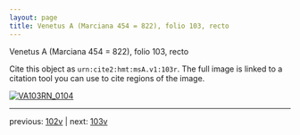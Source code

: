 ```yaml
---
layout: page
title: Venetus A (Marciana 454 = 822), folio 103, recto
---
```


Venetus A (Marciana 454 = 822), folio 103, recto

Cite this object as `urn:cite2:hmt:msA.v1:103r`.  The full image is linked to a citation tool you can use to cite regions of the image.

[![VA103RN_0104](http://www.homermultitext.org/iipsrv?IIIF=/project/homer/pyramidal/deepzoom/hmt/vaimg/2017a/VA103RN_0104.tif/full/800,/0/default.jpg)](http://www.homermultitext.org/ict2/?urn=urn:cite2:hmt:vaimg.2017a:VA103RN_0104) 

---

previous:  [102v](../102v/) | next: [103v](../103v/)